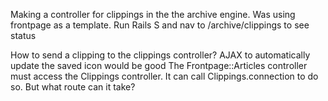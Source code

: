 Making a controller for clippings in the the archive engine. Was using frontpage as a template. Run Rails S and nav to
/archive/clippings to see status


How to send a clipping to the clippings controller?
AJAX to automatically update the saved icon would be good
The Frontpage::Articles controller must access the Clippings controller. It can call Clippings.connection to do so. But what route can it take? 

